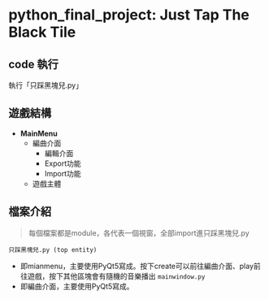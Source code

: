 # python_final_project: Just Tap The Black Tile 

## code 執行
執行「只踩黑塊兒.py」

## 遊戲結構
* **MainMenu**
  * 編曲介面
    * 編輯介面
    * Export功能
    * Import功能
  * 遊戲主體

## 檔案介紹
> 每個檔案都是module，各代表一個視窗，全部import進只踩黑塊兒.py

`只踩黑塊兒.py (top entity)`
* 即mianmenu，主要使用PyQt5寫成。按下create可以前往編曲介面、play前往遊戲，按下其他區塊會有隨機的音樂播出
`mainwindow.py `
* 即編曲介面，主要使用PyQt5寫成。
